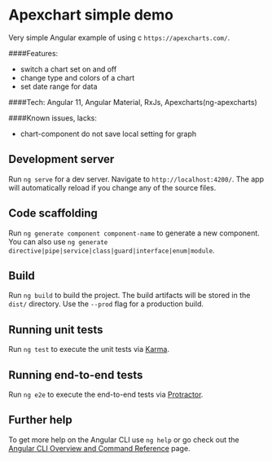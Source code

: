 # Apexchart simple demo


Very simple Angular example of using c `https://apexcharts.com/`.

####Features:
 * switch a chart set on and off 
 * change type and colors of a chart
 * set date range for data 

####Tech:
 Angular 11,
 Angular Material, RxJs, Apexcharts(ng-apexcharts)

####Known issues, lacks:
 * chart-component do not save local setting for graph

## Development server

Run `ng serve` for a dev server. Navigate to `http://localhost:4200/`. The app will automatically reload if you change any of the source files.

## Code scaffolding

Run `ng generate component component-name` to generate a new component. You can also use `ng generate directive|pipe|service|class|guard|interface|enum|module`.

## Build

Run `ng build` to build the project. The build artifacts will be stored in the `dist/` directory. Use the `--prod` flag for a production build.

## Running unit tests

Run `ng test` to execute the unit tests via [Karma](https://karma-runner.github.io).

## Running end-to-end tests

Run `ng e2e` to execute the end-to-end tests via [Protractor](http://www.protractortest.org/).

## Further help

To get more help on the Angular CLI use `ng help` or go check out the [Angular CLI Overview and Command Reference](https://angular.io/cli) page.
